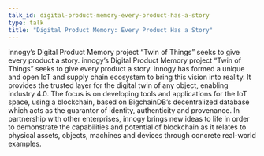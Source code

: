 ```yaml
---
talk_id: digital-product-memory-every-product-has-a-story
type: talk
title: "Digital Product Memory: Every Product Has a Story"
---
```


innogy’s Digital Product Memory project “Twin of Things” seeks to give every product a story. innogy’s Digital Product Memory project “Twin of Things” seeks to give every product a story. innogy has formed a unique and open IoT and supply chain ecosystem to bring this vision into reality. It provides the trusted layer for the digital twin of any object, enabling industry 4.0. The focus is on developing tools and applications for the IoT space, using a blockchain, based on BigchainDB’s decentralized database which acts as the guarantor of identity, authenticity and provenance. In partnership with other enterprises, innogy brings new ideas to life in order to demonstrate the capabilities and potential of blockchain as it relates to physical assets, objects, machines and devices through concrete real-world examples.
